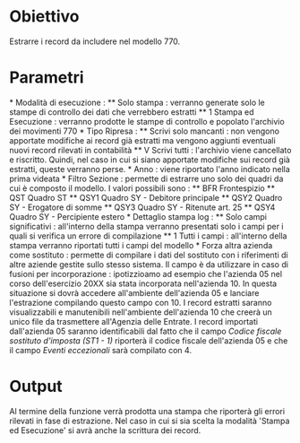 # Obiettivo

Estrarre i record da includere nel modello 770.

# Parametri
 \* Modalità di esecuzione : 
 \*\* Solo stampa :  verranno generate solo le stampe di controllo dei dati che verrebbero estratti
 \*\* 1 Stampa ed Esecuzione :  verranno prodotte le stampe di controllo e popolato l'archivio dei movimenti 770
 \* Tipo Ripresa : 
 \*\* Scrivi solo mancanti :  non vengono apportate modifiche ai record già estratti ma vengono aggiunti eventuali nuovi record rilevati in contabilità
 \*\* V Scrivi tutti :  l'archivio viene cancellato e riscritto. Quindi, nel caso in cui si siano apportate modifiche sui record già estratti, queste verranno perse.
 \* Anno :  viene riportato l'anno indicato nella prima videata
 \* Filtro Sezione :  permette di estrarre uno solo dei quadri da cui è composto il modello. I valori possibili sono : 
 \*\* BFR Frontespizio
 \*\* QST Quadro ST
 \*\* QSY1 Quadro SY - Debitore principale
 \*\* QSY2 Quadro SY - Erogatore di somme
 \*\* QSY3 Quadro SY - Ritenute art. 25
 \*\* QSY4 Quadro SY - Percipiente estero
 \* Dettaglio stampa log : 
 \*\* Solo campi significativi :  all'interno della stampa verranno presentati solo i campi per i quali si verifica un errore di compilazione
 \*\* 1 Tutti i campi :  all'interno della stampa verranno riportati tutti i campi del modello
 \* Forza altra azienda come sostituto :  permette di compilare i dati del sostituto con i riferimenti di altre aziende gestite sullo stesso sistema. Il campo è da utilizzare in caso di fusioni per incorporazione :  ipotizzioamo ad esempio che l'azienda 05 nel corso dell'esercizio 20XX sia stata incorporata nell'azienda 10. In questa situazione si dovrà accedere all'ambiente dell'azienda 05 e lanciare l'estrazione compilando questo campo con 10. I record estratti saranno visualizzabili e manutenibili nell'ambiente dell'azienda 10 che creerà un unico file da trasmettere all'Agenzia delle Entrate. I record importati dall'azienda 05 saranno identificabili dal fatto che il campo _Codice fiscale sostituto d'imposta (ST1 - 1)_ riporterà il codice fiscale dell'azienda 05 e che il campo _Eventi eccezionali_ sarà compilato con 4.

# Output
Al termine della funzione verrà prodotta una stampa che riporterà gli errori rilevati in fase di estrazione.
Nel caso in cui si sia scelta la modalità 'Stampa ed Esecuzione' si avrà anche la scrittura dei record.
